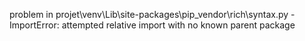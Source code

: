 problem in projet\venv\Lib\site-packages\pip\_vendor\rich\syntax.py - ImportError: attempted relative import with no known parent package
